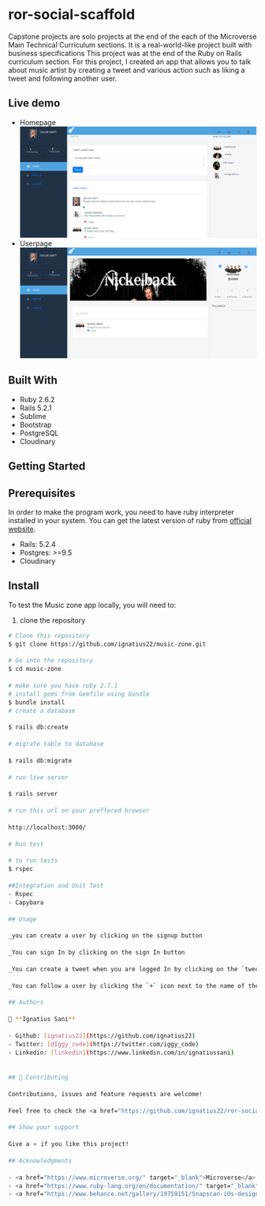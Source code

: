 # ror-social-scaffold

Capstone projects are solo projects at the end of the each of the Microverse Main Technical Curriculum sections. It is a real-world-like project built with business specifications This project was at the end of the Ruby on Rails curriculum section. For this project, I created an app that allows you to talk about music artist by creating a tweet and various action such as liking a tweet and following another user.

## Live demo

- Homepage
![alt text](homepage.png)
- Userpage
![alt text](userpage.png)


## Built With

- Ruby 2.6.2
- Rails 5.2.1
- Sublime
- Bootstrap
- PostgreSQL
- Cloudinary


## Getting Started 

## Prerequisites
In order to make the program work, you need to have ruby interpreter installed in your system. You can get the latest version of ruby from [official website](https://www.ruby-lang.org/en/downloads/).

- Rails: 5.2.4
- Postgres: >=9.5
- Cloudinary

## Install
  To test the Music zone app locally, you will need to:

1. clone the repository

```bash
# Clone this repository
$ git clone https://github.com/ignatius22/music-zone.git

# Go into the repository
$ cd music-zone

# make sure you have ruby 2.7.1
# install gems from Gemfile using bundle
$ bundle install
# create a database

$ rails db:create

# migrate table to database

$ rails db:migrate

# run live server

$ rails server

# run this url on your preffered browser

http://localhost:3000/

# Run test

# to run tests
$ rspec 

##Integration and Unit Test
- Rspec
- Capybara

## Usage

_you can create a user by clicking on the signup button

_You can sign In by clicking on the sign In button

_You can create a tweet when you are logged In by clicking on the `tweet` Button after fill the form

_You can follow a user by clicking the `+` icon next to the name of the user on the

## Authors

👤 **Ignatius Sani**

- Github: [ignatius22](https://github.com/ignatius22)
- Twitter: [@Iggy_code](https://twitter.com/iggy_code)
- Linkedin: [linkedin](https://www.linkedin.com/in/ignatiussani)


## 🤝 Contributing

Contributions, issues and feature requests are welcome!

Feel free to check the <a href="https://github.com/ignatius22/ror-social-scaffold/issues" target="_blank">issues page</a>.

## Show your support

Give a ⭐️ if you like this project!

## Acknowledgments
 
- <a href="https://www.microverse.org/" target="_blank">Microverse</a>
- <a href="https://www.ruby-lang.org/en/documentation/" target="_blank">Ruby Documentation</a>
- <a href="https://www.behance.net/gallery/19759151/Snapscan-iOs-design-and-branding?tracking_source=" target="_blank">Design Template Gregoire Vella</a>
